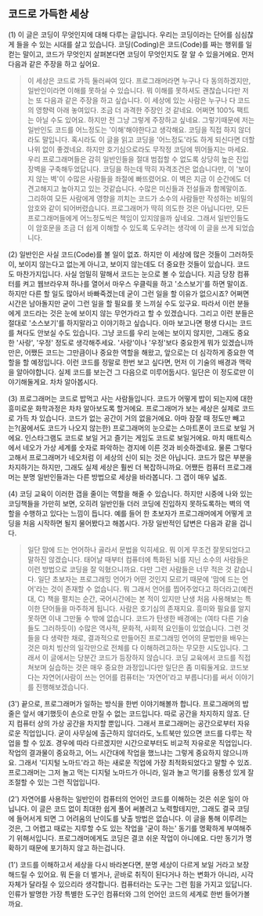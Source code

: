 ## 코드로 가득한 세상

(1)
  이 글은 코딩이 무엇인지에 대해 다루는 글입니다. 우리는 코딩이라는 단어를 심심찮게 들을 수 있는 시대를 살고 있습니다. 코딩(Coding)은 코드(Code)를 짜는 행위를 일컫는 말이고, 코드가 무엇인지 살펴본다면 코딩이 무엇인지도 잘 알 수 있을거에요. 먼저 다음과 같은 주장을 하고 싶어요.
> 이 세상은 코드로 가득 둘러싸여 있다.
프로그래머라면 누구나 다 동의하겠지만, 일반인이라면 이해를 못하실 수 있습니다. 뭐 이해를 못하셔도 괜찮습니다만 저는 또 다음과 같은 주장을 하고 싶습니다.
> 이 세상에 있는 사람은 누구나 다 코드의 영향력 아래 놓여있다.
조금 더 과격한 주장인 것 같네요. 어쩌면 100% 팩트는 아닐 수도 있어요. 하지만 전 그냥 그렇게 주장하고 싶네요. 그렇기때문에 저는 일반인도 코드를 어느정도는 '이해'해야한다고 생각해요. 코딩을 직접 하지 않더라도 말입니다. 혹시라도 이 글을 읽고 코딩을 '어느정도'라도 하게 되신다면 더할나위 없이 좋겠네요. 하지만 호기심으로라도 무작정 코딩에 뛰어들지는 마세요. 우리 프로그래머들은 감히 일반인들을 절대 범접할 수 없도록 상당히 높은 진입장벽을 구축해두었답니다. 코딩을 하는데 딱히 자격조건은 없습니다만, 이 '보이지 않는 벽'이 수많은 사람들을 좌절에 빠뜨렸어요. 이 벽은 지금 이 순간에도 더 견고해지고 높아지고 있는 것같습니다. 수많은 미신들과 전설들과 함께말이죠. 그리하여 모든 사람에게 영향을 끼치는 코드가 소수의 사람들만 작성하는 비밀의 암호와 같이 되어버렸습니다. 프로그래머가 딱히 의도한 것은 아닙니다만, 모든 프로그래머들에게 어느정도씩은 책임이 있지않을까 싶네요. 그래서 일반인들도 이 암호문을 조금 더 쉽게 이해할 수 있도록 도우려는 생각에 이 글을 쓰게 되었습니다.

(2)
  일반인은 사실 코드(Code)를 볼 일이 없죠. 하지만 이 세상에 많은 것들이 그러하듯이, 보이지 않는다고 없는게 아니고, 보이지 않는데도 더 중요한 것들이 있습니다. 코드도 마찬가지입니다. 사실 엄밀히 말해서 코드는 눈으로 볼 수 있습니다. 지금 당장 컴퓨터를 켜고 웹브라우져 하나를 열어서 마우스 우클릭을 하고 '소스보기'를 하면 말이죠. 하지만 다른 할 일도 많아서 바빠죽겠는데 굳이 그런 일을 할 이유가 없으시죠? 어쩌면 시간은 남아돌지만 굳이 그런 일을 할 필요를 못 느끼실 수도 있구요. 따라서 이런 분들에게 코드라는 것은 눈에 보이지 않는 무언가라고 할 수 있겠습니다. 그리고 이런 분들은 절대로 '소스보기'를 하지말라고 이야기하고 싶습니다. 아마 보고나면 평생 다시는 코드를 쳐다도 안보실 수도 있습니다. 그냥 코드를 우리 눈에는 보이지 않지만, 그래도 중요한 '사랑', '우정' 정도로 생각해주세요. '사랑'이나 '우정'보다 중요한게 뭐가 있겠습니까만은, 어쨌든 코드는 그만큼이나 중요한 역할을 해왔고, 앞으로는 더 심각하게 중요한 역할을 할 예정입니다. 이런 코드를 정말로 한번 보고 싶다면, 먼저 이 기술의 배경과 맥락을 알아야합니다. 실제 코드를 보는건 그 다음으로 미루어둡시다. 일단은 이 정도로만 이야기해둘게요. 차차 알아봅시다.


(3)
  프로그래머는 코드로 밥먹고 사는 사람들입니다. 코드가 어떻게 밥이 되는지에 대한 흥미로운 화학과정은 차차 알아보도록 할거에요. 프로그래머가 보는 세상은 실제로 코드로 가득 차 있습니다. 코드가 없는 공간이 거의 없을거에요. 아마 잠잘 때 정도만 빼고는?(꿈에서도 코드가 나오지 않는한) 프로그래머의 눈으로는 스마트폰이 코드로 보일 거에요. 인스타그램도 코드로 보일 거고 즐기는 게임도 코드로 보일거에요. 마치 매트릭스에서 네오가 가상 세계를 숫자로 파악하는 경지에 이른 것과 비슷하겠네요. 물론 그렇다고해서 프로그래머가 네오처럼 이 세상의 신이 되는 것은 아닙니다. 코드가 많은 부분을 차지하기는 하지만, 그래도 실제 세상은 훨씬 더 복잡하니까요. 어쨌든 컴퓨터 프로그래머는 분명 일반인들과는 다른 방법으로 세상을 바라봅니다. 그 갭이 매우 넓죠.

(4)
  코딩 교육이 이러한 갭을 줄이는 역할을 해줄 수 있습니다. 하지만 시중에 나와 있는 코딩책들을 가만히 보면, 오히려 일반인들 더러 코딩에 진입하지 못하도록하는 벽의 역할을 수행하고 있다는 느낌이 듭니다. 예를 들어  한 초보자가 프로그래머에게 어떻게 코딩을 처음 시작하면 될지 물어봤다고 해봅시다. 가장 일반적인 답변은 다음과 같을 겁니다.
> 일단 맘에 드는 언어하나 골라서 문법을 익히세요.
뭐 이게 무조건 잘못되었다고 말하진 않겠습니다. 태어날 때부터 컴퓨터에 특화된 뇌를 지닌 소수의 사람들은 이런 방법으로 코딩을 잘 익혔으니까요. 다만 그런 사람들은 너무 적은 것 같습니다. 일단 초보자는 프로그래밍 언어가 어떤 것인지 모르기 때문에 '맘에 드는 언어'라는 것이 존재할 수 없습니다. 뭐 그래서 언어를 찝어주었다고 하더라고(예컨대, C) 책을 펼치는 순간, 국어시간에는 본 적이 있지만 난생 처음 사용해보는 특이한 단어들을 마주하게 됩니다. 사람은 호기심의 존재지요. 흥미와 필요를 알지 못하면 이내 그만둘 수 밖에 없습니다.
  코드가 탄생한 배경에는 (여타 다른 기술들도 그러하듯이) 수많은 역사적, 문화적, 사회적 요인들이 있었습니다. 그런 것들을 다 생략한 채로, 결과적으로 만들어진 프로그래밍 언어의 문법만을 배우는 것은 마치 빙산의 일각만으로 전체를 다 이해하려고하는 무모한 시도입니다. 그래서 이 글에서는 당분간 코드가 등장하지 않습니다. 코딩 교육에서 코드를 직접 쳐보며 실습하는 것은 매우 중요한 과정입니다만 일단은 좀 미뤄둘게요. 코드보다는 자연어(사람이 쓰는 언어를 컴퓨터는 '자연어'라고 부릅니다)를 써서 이야기를 진행해보겠습니다.

(3')
  끝으로, 프로그래머가 일하는 방식을 한번 이야기해볼까 합니다. 프로그래머의 밥줄은 앞서 얘기했듯이 손으로 만질 수 없는 코드입니다. 따로 공간을 차지하지 않죠. 단지 컴퓨터 상의 가상 공간을 차지할 뿐입니다. 그래서 프로그래머는 공간으로부터 자유로운 직업입니다. 굳이 사무실에 출근하지 않더라도, 노트북만 있으면 코드를 다루는 작업을 할 수 있죠. 경우에 따라 다르겠지만 시간으로부터도 비교적 자유로운 직업입니다. 작업의 결과물이 중요하고, 어느 시간대에 작업을 했느냐는 그렇게 중요하지 않으니까요. 그래서 '디지털 노마드'라고 하는 새로운 직업에 가장 최적화되었다고 말할 수 있죠. 프로그래머는 그저 놀고 먹는 디지털 노마드가 아니라, 일과 놀고 먹기를 융통성 있게 잘 조절할 수 있는 그런 직업입니다.

(2')
  자연어를 사용하는 일반인이 컴퓨터의 언어인 코드를 이해하는 것은 쉬운 일이 아닙니다. 이 글은 코드 없이 최대한 쉽게 풀어 써볼려고 노력할테지만, 그래도 결국 코딩에 들어서게 되면 그 어려움의 난이도를 낮출 방법은 없습니다. 이 글을 통해 이루려는 것은, 그 어렵고 때로는 지루할 수도 있는 작업을 '굳이 하는' 동기를 명확하게 부여해주기 위해서입니다. 프로그래머에게도 코딩은 결코 쉬운 작업이 아니에요. 다만 동기가 명확하기 때문에 포기하지 않고 하는겁니다.

(1')
  코드를 이해하고서 세상을 다시 바라본다면, 분명 세상이 다르게 보일 거라고 보장해드릴 수 있어요. 뭐 돈을 더 벌거나, 곧바로 취직이 된다거나 하는 변화가 아니라, 시각 자체가 달라질 수 있으리라 생각합니다. 컴퓨터라는 도구는 그런 힘을 가지고 있답니다. 인류가 발명한 가장 특별한 도구인 컴퓨터와 그의 언어인 코드의 세계로 한번 들어가볼까요. 
  

<!---
코드로 가득한 세상
 일반인의 눈
  프로그래머의 눈
   코딩 교육은 이래야 한다
  프로그래머는 이런 일을 한다 - 디지털 노마드
 일반인은 이런걸 할 수 있다
다시 세상을 바라보자
-->